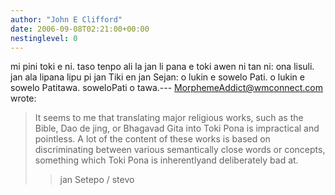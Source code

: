 ```yaml
---
author: "John E Clifford"
date: 2006-09-08T02:21:00+00:00
nestinglevel: 0
---
```

mi pini toki e ni. taso tenpo ali la jan li pana e toki awen ni tan ni: ona lisuli. jan ala lipana lipu pi jan Tiki en jan Sejan: o lukin e sowelo Pati. o lukin e sowelo Patitawa. soweloPati o tawa.---
 [MorphemeAddict@wmconnect.com](mailto://MorphemeAddict@wmconnect.com) wrote:

> It seems to me that translating major religious works, such as the Bible, Dao
> de jing, or Bhagavad Gita into Toki Pona is impractical and pointless. A lot
> of the content of these works is based on discriminating between various
> semantically close words or concepts, something which Toki Pona is inherentlyand
> deliberately bad at.
>> jan Setepo / stevo
>